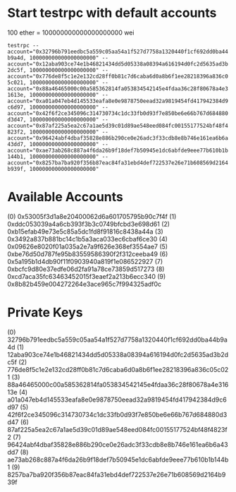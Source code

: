 
# Start testrpc with default accounts

100 ether = 100000000000000000000 wei

```testrpc --account="0x32796b791eedbc5a559c05aa54a1f527d7758a1320440f1cf692dd0ba44b9a4d, 100000000000000000000" --account="0x12aba903ce74e1b46821434dd5d05338a08394a616194d0fc2d5635ad3b2dc5f, 100000000000000000000" --account="0x776de8f5c1e2e132cd28ff0b81c7d6caba6d0a8b6f1ee28218396a836c05c021, 100000000000000000000" --account="0x88a46465000c00a585362814fa053834542145e4fdaa36c28f80678a4e31613e, 100000000000000000000" --account="0xa01a047eb4d145533eafa8e0e9878750eead32a9819454fd417942384d9c6d97, 100000000000000000000" --account="0x42f6f2ce345096c314730734c1dc33fb0d93f7e850be6e66b767d684880d3d47, 100000000000000000000" --account="0x87af225a5ea2c67a1ae5d39c01d89ae548eed084fc00155177524bf48f4823f2, 100000000000000000000" --account="0x96424abf4dbaf35828e886b290ce0e26adc3f33cdb8e8b746e161ea6b6a43dd7, 100000000000000000000" --account="0xae73ab268c887a4f6da26b9f18def7b50945e1dc6abfde9eee77b610b1b144b1, 100000000000000000000" --account="0x8257ba7ba920f356b87eac84fa31ebd4def722537e26e71b608569d2164b939f, 100000000000000000000"```

Available Accounts
==================
(0) 0x53005f3d1a8e20400062d6a601705795b90c7f4f
(1) 0xddc053039a4a6cb393f3b3c0749bfcbd3e698d61
(2) 0xb15efab49e73e5c85a5dc1fd8f91816c8438a44a
(3) 0x3492a837b881bc14c1b5a3aca033ec6cbaf6ce30
(4) 0x09626e8020f01a035a2e7a9f626e368ef3554ae7
(5) 0xbe76d50d787fe95b83559586390f2f312ceeba49
(6) 0x5a195b1d4db90f11f0903940a819f1e086522927
(7) 0xbcfc9d80e37edfe06d2fa91a78ce73859d517273
(8) 0xcd7aca35fc63463452015f3eaef2a213b6ecc340
(9) 0x8b82b459e004272264e3ace965c7f994325adf0c

Private Keys
==================
(0) 32796b791eedbc5a559c05aa54a1f527d7758a1320440f1cf692dd0ba44b9a4d
(1) 12aba903ce74e1b46821434dd5d05338a08394a616194d0fc2d5635ad3b2dc5f
(2) 776de8f5c1e2e132cd28ff0b81c7d6caba6d0a8b6f1ee28218396a836c05c021
(3) 88a46465000c00a585362814fa053834542145e4fdaa36c28f80678a4e31613e
(4) a01a047eb4d145533eafa8e0e9878750eead32a9819454fd417942384d9c6d97
(5) 42f6f2ce345096c314730734c1dc33fb0d93f7e850be6e66b767d684880d3d47
(6) 87af225a5ea2c67a1ae5d39c01d89ae548eed084fc00155177524bf48f4823f2
(7) 96424abf4dbaf35828e886b290ce0e26adc3f33cdb8e8b746e161ea6b6a43dd7
(8) ae73ab268c887a4f6da26b9f18def7b50945e1dc6abfde9eee77b610b1b144b1
(9) 8257ba7ba920f356b87eac84fa31ebd4def722537e26e71b608569d2164b939f

